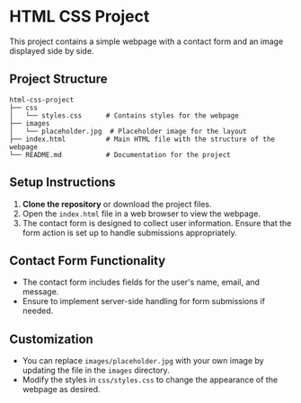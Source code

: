 # HTML CSS Project

This project contains a simple webpage with a contact form and an image displayed side by side. 

## Project Structure

```
html-css-project
├── css
│   └── styles.css      # Contains styles for the webpage
├── images
│   └── placeholder.jpg  # Placeholder image for the layout
├── index.html          # Main HTML file with the structure of the webpage
└── README.md           # Documentation for the project
```

## Setup Instructions

1. **Clone the repository** or download the project files.
2. Open the `index.html` file in a web browser to view the webpage.
3. The contact form is designed to collect user information. Ensure that the form action is set up to handle submissions appropriately.

## Contact Form Functionality

- The contact form includes fields for the user's name, email, and message.
- Ensure to implement server-side handling for form submissions if needed.

## Customization

- You can replace `images/placeholder.jpg` with your own image by updating the file in the `images` directory.
- Modify the styles in `css/styles.css` to change the appearance of the webpage as desired.